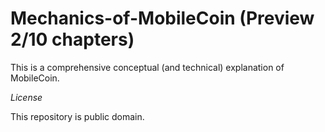 # Mechanics-of-MobileCoin (Preview 2/10 chapters)

This is a comprehensive conceptual (and technical) explanation of MobileCoin.


*License*

This repository is public domain.